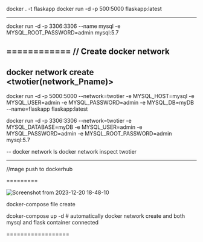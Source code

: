 docker . -t flaskapp
docker run -d -p 500:5000 flaskapp:latest

----
docker run -d -p 3306:3306 --name mysql -e MYSQL_ROOT_PASSWORD=admin mysql:5.7

============
// Create docker network
--
docker network create <twotier(network_Pname)>
--

docker run -d -p 5000:5000 --network=twotier -e MYSQL_HOST=mysql -e MYSQL_USER=admin -e MYSQL_PASSWORD=admin -e MYSQL_DB=myDB --name=flaskapp flaskapp:latest

docker run -d -p 3306:3306 --network=twotier -e MYSQL_DATABASE=myDB -e MYSQL_USER=admin -e MYSQL_PASSWORD=admin -e MYSQL_ROOT_PASSWORD=admin mysql:5.7

--
docker network ls
docker network inspect twotier

-----
//mage push to dockerhub

=========


![Screenshot from 2023-12-20 18-48-10](https://github.com/Hemantjangir53/two-tier-flask-app/assets/146804084/ac1d91e6-3079-43a8-8105-ad4941415a0b)

docker-compose file create 

dcoker-compose up -d   # automatically docker network create and both mysql and flask container connected

==================




